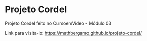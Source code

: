 # Projeto Cordel
Projeto Cordel feito no CursoemVideo - Módulo 03

Link para visita-lo: https://mathbergamo.github.io/projeto-cordel/
